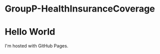 # GroupP-HealthInsuranceCoverage
<!DOCTYPE html>
<html>
<body>
<h1>Hello World</h1>
<p>I'm hosted with GitHub Pages.</p>
</body>
</html>
